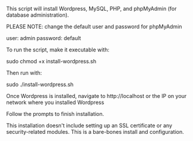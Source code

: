 This script will install Wordpress, MySQL, PHP, and phpMyAdmin (for database administration).

PLEASE NOTE: change the default user and password for phpMyAdmin

user: admin
password: default

To run the script, make it executable with:

sudo chmod +x install-wordpress.sh

Then run with:

sudo ./install-wordpress.sh

Once Wordpress is installed, navigate to http://localhost or the IP on your network where you installed Wordpress

Follow the prompts to finish installation. 

This installation doesn't include setting up an SSL certificate or any security-related modules. This is a bare-bones
install and configuration.
